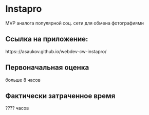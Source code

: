 # Instapro

MVP аналога популярной соц. сети для обмена фотографиями

## Ссылка на приложение:

https:://asaukov.github.io/webdev-cw-instapro/

## Первоначальная оценка

больше 8 часов

## Фактически затраченное время

???? часов
